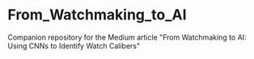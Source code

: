 # From_Watchmaking_to_AI
Companion repository for the Medium article "From Watchmaking to AI: Using CNNs to Identify Watch Calibers"
